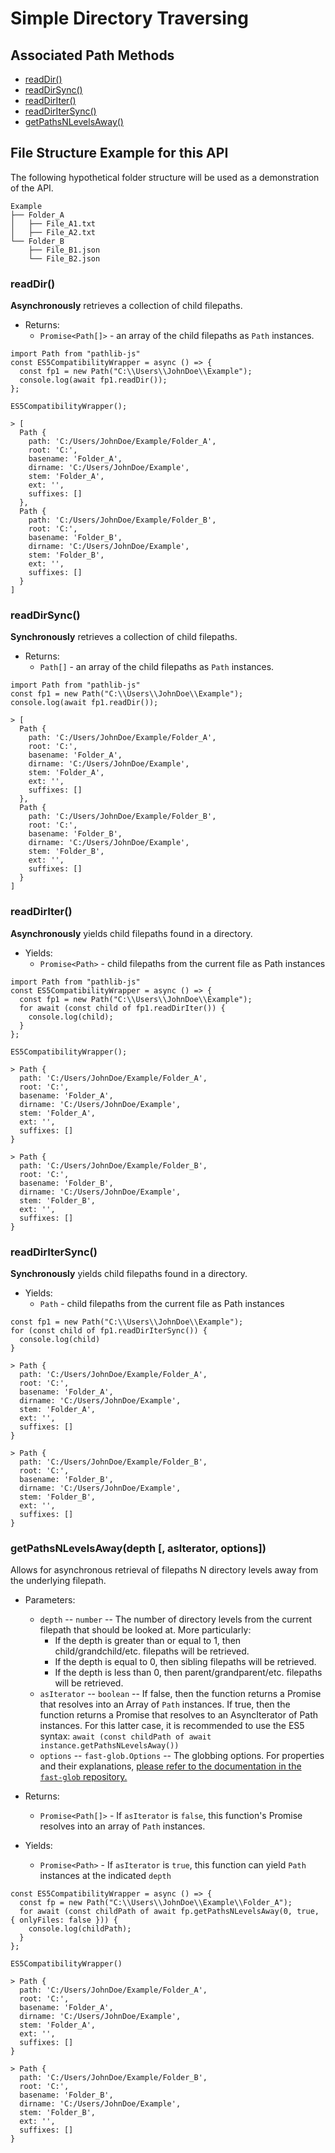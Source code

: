 # Simple Directory Traversing

## Associated Path Methods

- <a href = "#readDir">readDir()</a>
- <a href = "#readDirSync">readDirSync()</a>
- <a href = "#readDirIter">readDirIter()</a>
- <a href = "#readDirIterSync">readDirIterSync()</a>
- <a href = "#getPathsNLevelsAway">getPathsNLevelsAway()</a>

## File Structure Example for this API

The following hypothetical folder structure will be used as a demonstration of the API.

```
Example
├── Folder_A
│   ├── File_A1.txt
│   ├── File_A2.txt
└── Folder_B
    ├── File_B1.json
    └── File_B2.json
```

### readDir() <a id = "readDir"></a>

**Asynchronously** retrieves a collection of child filepaths.

- Returns:
  - `Promise<Path[]>` - an array of the child filepaths as `Path` instances.

```
import Path from "pathlib-js"
const ES5CompatibilityWrapper = async () => {
  const fp1 = new Path("C:\\Users\\JohnDoe\\Example");
  console.log(await fp1.readDir());
};

ES5CompatibilityWrapper();

> [
  Path {
    path: 'C:/Users/JohnDoe/Example/Folder_A',
    root: 'C:',
    basename: 'Folder_A',
    dirname: 'C:/Users/JohnDoe/Example',
    stem: 'Folder_A',
    ext: '',
    suffixes: []
  },
  Path {
    path: 'C:/Users/JohnDoe/Example/Folder_B',
    root: 'C:',
    basename: 'Folder_B',
    dirname: 'C:/Users/JohnDoe/Example',
    stem: 'Folder_B',
    ext: '',
    suffixes: []
  }
]

```

### readDirSync() <a id = "readDirSync"></a>

**Synchronously** retrieves a collection of child filepaths.

- Returns:
  - `Path[]` - an array of the child filepaths as `Path` instances.

```
import Path from "pathlib-js"
const fp1 = new Path("C:\\Users\\JohnDoe\\Example");
console.log(await fp1.readDir());

> [
  Path {
    path: 'C:/Users/JohnDoe/Example/Folder_A',
    root: 'C:',
    basename: 'Folder_A',
    dirname: 'C:/Users/JohnDoe/Example',
    stem: 'Folder_A',
    ext: '',
    suffixes: []
  },
  Path {
    path: 'C:/Users/JohnDoe/Example/Folder_B',
    root: 'C:',
    basename: 'Folder_B',
    dirname: 'C:/Users/JohnDoe/Example',
    stem: 'Folder_B',
    ext: '',
    suffixes: []
  }
]
```

### readDirIter() <a id = "readDirIter"></a>

**Asynchronously** yields child filepaths found in a directory.

- Yields:
  - `Promise<Path>` - child filepaths from the current file as Path instances

```
import Path from "pathlib-js"
const ES5CompatibilityWrapper = async () => {
  const fp1 = new Path("C:\\Users\\JohnDoe\\Example");
  for await (const child of fp1.readDirIter()) {
    console.log(child);
  }
};

ES5CompatibilityWrapper();

> Path {
  path: 'C:/Users/JohnDoe/Example/Folder_A',
  root: 'C:',
  basename: 'Folder_A',
  dirname: 'C:/Users/JohnDoe/Example',
  stem: 'Folder_A',
  ext: '',
  suffixes: []
}

> Path {
  path: 'C:/Users/JohnDoe/Example/Folder_B',
  root: 'C:',
  basename: 'Folder_B',
  dirname: 'C:/Users/JohnDoe/Example',
  stem: 'Folder_B',
  ext: '',
  suffixes: []
}
```

### readDirIterSync() <a id = "readDirIterSync"></a>

**Synchronously** yields child filepaths found in a directory.

- Yields:
  - `Path` - child filepaths from the current file as Path instances

```
const fp1 = new Path("C:\\Users\\JohnDoe\\Example");
for (const child of fp1.readDirIterSync()) {
  console.log(child)
}

> Path {
  path: 'C:/Users/JohnDoe/Example/Folder_A',
  root: 'C:',
  basename: 'Folder_A',
  dirname: 'C:/Users/JohnDoe/Example',
  stem: 'Folder_A',
  ext: '',
  suffixes: []
}

> Path {
  path: 'C:/Users/JohnDoe/Example/Folder_B',
  root: 'C:',
  basename: 'Folder_B',
  dirname: 'C:/Users/JohnDoe/Example',
  stem: 'Folder_B',
  ext: '',
  suffixes: []
}
```

### getPathsNLevelsAway(depth [, asIterator, options]) <a id = "getPathsNLevelsAway"></a>

Allows for asynchronous retrieval of filepaths N directory levels away from the underlying filepath.

- Parameters:

  - `depth` -- `number` -- The number of directory levels from the current filepath that should be looked at. More particularly:
    - If the depth is greater than or equal to 1, then child/grandchild/etc. filepaths will be retrieved.
    - If the depth is equal to 0, then sibling filepaths will be retrieved.
    - If the depth is less than 0, then parent/grandparent/etc. filepaths will be retrieved.
  - `asIterator` -- `boolean` -- If false, then the function returns a Promise that resolves into an Array of `Path` instances. If true, then the function returns a Promise that resolves to an AsyncIterator of Path instances. For this latter case, it is recommended to use the ES5 syntax: `await (const childPath of await instance.getPathsNLevelsAway())`
  - `options` -- `fast-glob.Options` -- The globbing options. For properties and their explanations, [please refer to the documentation in the `fast-glob` repository.](https://github.com/mrmlnc/fast-glob/blob/master/README.md)

- Returns:

  - `Promise<Path[]>` - If `asIterator` is `false`, this function's Promise resolves into an array of `Path` instances.

- Yields:
  - `Promise<Path>` - If `asIterator` is `true`, this function can yield `Path` instances at the indicated `depth`

```
const ES5CompatibilityWrapper = async () => {
  const fp = new Path("C:\\Users\\JohnDoe\\Example\\Folder_A");
  for await (const childPath of await fp.getPathsNLevelsAway(0, true, { onlyFiles: false })) {
    console.log(childPath);
  }
};

ES5CompatibilityWrapper()

> Path {
  path: 'C:/Users/JohnDoe/Example/Folder_A',
  root: 'C:',
  basename: 'Folder_A',
  dirname: 'C:/Users/JohnDoe/Example',
  stem: 'Folder_A',
  ext: '',
  suffixes: []
}

> Path {
  path: 'C:/Users/JohnDoe/Example/Folder_B',
  root: 'C:',
  basename: 'Folder_B',
  dirname: 'C:/Users/JohnDoe/Example',
  stem: 'Folder_B',
  ext: '',
  suffixes: []
}
```
